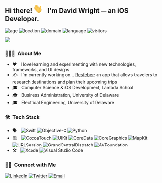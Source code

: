 ## Hi there! <img src="https://github.com/ABSphreak/ABSphreak/blob/master/gifs/Hi.gif" width="30px"> &nbsp; I'm David Wright ⏤ an iOS Developer.

![age](https://img.shields.io/badge/age-31-brightgreen)
![location](https://img.shields.io/badge/location-usa-1eb295)
![domain](https://img.shields.io/badge/domain-iOS_SDK-1d60ef)
![language](https://img.shields.io/badge/language-swift-fa7443)
![visitors](https://windard-visitor-badge.glitch.me/badge?page_id=windard.github.profile)


<a href="https://github.com/AVS1508">
  <img height="180em" src="https://github-readme-stats.vercel.app/api?username=DavidWrightOS&show_icons=true" />
</a>


<h3> 👨🏻‍💻 &nbsp;About Me </h3>

- ❤️ &nbsp; I love learning and experimenting with new technologies, frameworks, and UI designs
- ✍️ &nbsp; I’m currently working on... [Resfeber](https://github.com/Lambda-School-Labs/LabsPT13-Resfeber-A-IOS): an app that allows travelers to research destinations and plan their upcoming trips
- 🎓 &nbsp; Computer Science & iOS Development, Lambda School
- 🎓 &nbsp; Business Administration, University of Delaware
- 🎓 &nbsp; Electrical Engineering, University of Delaware


<h3> 🛠 &nbsp;Tech Stack</h3>

- 🗣 &nbsp;
  ![Swift](https://img.shields.io/badge/-Swift-333333?style=flat&logo=swift)
  ![Objective-C](https://img.shields.io/badge/-Objc-333333?style=flat&logo=c++)
  ![Python](https://img.shields.io/badge/-Python-333333?style=flat&logo=python&logoColor=yellow)
- 🏗 &nbsp;
  ![CocoaTouch](https://img.shields.io/badge/-Cocoa_Touch-333333?style=flat&logo=cocoatouch)
  ![UIKit](https://img.shields.io/badge/-UIKit-333333?style=flat)
  ![CoreData](https://img.shields.io/badge/-Core_Data-333333?style=flat&logo=coredata)
  ![CoreGraphics](https://img.shields.io/badge/-Core_Graphics-333333?style=flat&logo=coregraphics)
  ![MapKit](https://img.shields.io/badge/-MapKit-333333?style=flat&logo=mapkit)
  ![URLSession](https://img.shields.io/badge/-URLSession-333333?style=flat&logo=urlsession)
  ![GrandCentralDispatch](https://img.shields.io/badge/-Grand_Central_Dispatch-333333?style=flat&logo=grandcentraldispatch)
  ![AVFoundation](https://img.shields.io/badge/-AVFoundation-333333?style=flat&logo=avfoundation)
- 🛠 &nbsp;
  ![Xcode](https://img.shields.io/badge/-Xcode-333333?style=flat&logo=xcode)
  ![Visual Studio Code](https://img.shields.io/badge/-Visual%20Studio%20Code-333333?style=flat&logo=visual-studio-code&logoColor=007ACC)


<h3> 🤝🏻 &nbsp;Connect with Me </h3>

<a href="https://www.linkedin.com/in/davidwrightos/"><img alt="LinkedIn" src="https://img.shields.io/badge/LinkedIn-David%20Wright-blue?style=flat-square&logo=linkedin"></a>
<a href="https://twitter.com/DavidWrightOS"><img alt="Twitter" src="https://img.shields.io/badge/Twitter-@DavidWrightOS-blue?style=flat-square&logo=twitter"></a>
<a href="mailto:davidtwright89@gmail.com"><img alt="Email" src="https://img.shields.io/badge/Email-davidtwright89@gmail.com-blue?style=flat-square&logo=gmail"></a>


<!--
**DavidWrightOS/DavidWrightOS** is a ✨ _special_ ✨ repository because its `README.md` (this file) appears on your GitHub profile.

Here are some ideas to get you started:

- 🔭 I’m currently working on ...
- 🌱 I’m currently learning ...
- 👯 I’m looking to collaborate on ...
- 🤔 I’m looking for help with ...
- 💬 Ask me about ...
- 📫 How to reach me: ...
- 😄 Pronouns: ...
- ⚡ Fun fact: ...
-->
